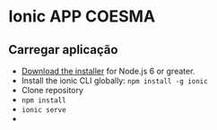 # Ionic APP COESMA 


## Carregar aplicação

* [Download the installer](https://nodejs.org/) for Node.js 6 or greater.
* Install the ionic CLI globally: `npm install -g ionic`
* Clone repository
* `npm install` 
*  `ionic serve` 
* 

